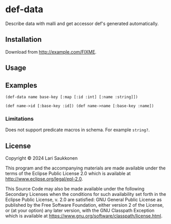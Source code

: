 # def-data

Describe data with malli and get accessor def's generated automatically.

## Installation

Download from http://example.com/FIXME.

## Usage

## Examples

`(def-data name base-key
   [:map
     [:id :int]
     [:name :string]])`
     
 `(def name->id [:base-key :id])
  (def name->name [:base-key :name])`
  
### Limitations
Does not support predicate macros in schema. For example `string?`.


## License

Copyright © 2024 Lari Saukkonen

This program and the accompanying materials are made available under the
terms of the Eclipse Public License 2.0 which is available at
http://www.eclipse.org/legal/epl-2.0.

This Source Code may also be made available under the following Secondary
Licenses when the conditions for such availability set forth in the Eclipse
Public License, v. 2.0 are satisfied: GNU General Public License as published by
the Free Software Foundation, either version 2 of the License, or (at your
option) any later version, with the GNU Classpath Exception which is available
at https://www.gnu.org/software/classpath/license.html.
